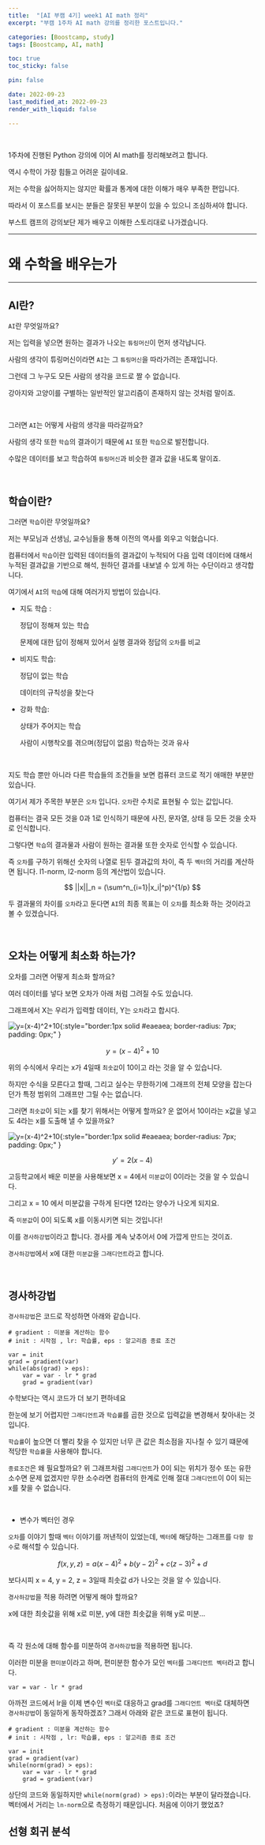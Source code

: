 ```yaml
---
title:  "[AI 부캠 4기] week1 AI math 정리"
excerpt: "부캠 1주차 AI math 강의를 정리한 포스트입니다."

categories: [Boostcamp, study]
tags: [Boostcamp, AI, math]

toc: true
toc_sticky: false

pin: false

date: 2022-09-23
last_modified_at: 2022-09-23
render_with_liquid: false

---
```


<br>

1주차에 진행된 Python 강의에 이어 AI math를 정리해보려고 합니다.

역시 수학이 가장 힘들고 어려운 길이네요.

저는 수학을 싫어하지는 않지만 확률과 통계에 대한 이해가 매우 부족한 편입니다.

따라서 이 포스트를 보시는 분들은 잘못된 부분이 있을 수 있으니 조심하셔야 합니다.

부스트 캠프의 강의보단 제가 배우고 이해한 스토리대로 나가겠습니다.

---

# 왜 수학을 배우는가

---

## AI란?

`AI`란 무엇일까요?

저는 입력을 넣으면 원하는 결과가 나오는 `튜링머신`이 먼저 생각납니다.

사람의 생각이 튜링머신이라면 `AI`는 그 `튜링머신`을 따라가려는 존재입니다.

그런데 그 누구도 모든 사람의 생각을 코드로 짤 수 없습니다.

강아지와 고양이를 구별하는 일반적인 알고리즘이 존재하지 않는 것처럼 말이죠.

<br>

그러면 `AI`는 어떻게 사람의 생각을 따라갈까요?

사람의 생각 또한 `학습`의 결과이기 때문에 `AI` 또한 `학습`으로 발전합니다.

수많은 데이터를 보고 학습하여 `튜링머신`과 비슷한 결과 값을 내도록 말이죠.

<br>

## 학습이란?

그러면 `학습`이란 무엇일까요?

저는 부모님과 선생님, 교수님들을 통해 이전의 역사를 외우고 익혔습니다.

컴퓨터에서 `학습`이란 입력된 데이터들의 결과값이 누적되어 다음 입력 데이터에 대해서 누적된 결과값을 기반으로 해석, 원하던 결과를 내보낼 수 있게 하는 수단이라고 생각합니다.

여기에서 `AI`의 `학습`에 대해 여러가지 방법이 있습니다.

- 지도 학습 : 

    정답이 정해져 있는 학습
    
    문제에 대한 답이 정해져 있어서 실행 결과와 정답의 `오차`를 비교

- 비지도 학습:

    정답이 없는 학습

    데이터의 규칙성을 찾는다

- 강화 학습:

    상태가 주어지는 학습

    사람이 시행착오를 겪으며(정답이 없음) 학습하는 것과 유사

<br>


지도 학습 뿐만 아니라 다른 학습들의 조건들을 보면 컴퓨터 코드로 적기 애매한 부분만 있습니다.

여기서 제가 주목한 부분은 `오차` 입니다. `오차`란 수치로 표현될 수 있는 값입니다.

컴퓨터는 결국 모든 것을 0과 1로 인식하기 때문에 사진, 문자열, 상태 등 모든 것을 숫자로 인식합니다.

그렇다면 `학습`의 결과물과 사람이 원하는 결과물 또한 숫자로 인식할 수 있습니다.

즉 `오차`를 구하기 위해선 숫자의 나열로 된두 결과값의 차이, 즉 두 `벡터`의 거리를 계산하면 됩니다. l1-norm, l2-norm 등의 계산법이 있습니다.

$$
||x||_n = (\sum^n_{i=1}|x_i|^p)^{1/p}
$$

두 결과물의 차이를 `오차`라고 둔다면 `AI`의 최종 목표는 이 `오차`를 최소화 하는 것이라고 볼 수 있겠습니다.

<br>

## 오차는 어떻게 최소화 하는가?

오차를 그러면 어떻게 최소화 할까요?

여러 데이터를 넣다 보면 오차가 아래 처럼 그려질 수도 있습니다.

그래프에서 X는 우리가 입력할 데이터, Y는 `오차`라고 합시다.

 ![y=(x-4)^2+10](week1/graph1.png){:style="border:1px solid #eaeaea; border-radius: 7px; padding: 0px;" }

$$
y = (x-4) ^ 2 + 10
$$

위의 수식에서 우리는 x가 4일때 `최솟값`이 10이고 라는 것을 알 수 있습니다.

하지만 수식을 모른다고 할때, 그리고 실수는 무한하기에 그래프의 전체 모양을 잡는다던가 특정 범위의 그래프만 그릴 수는 없습니다.

그러면 `최솟값`이 되는 x를 찾기 위해서는 어떻게 할까요? 운 없어서 10이라는 x값을 넣고도 4라는 x를 도출해 낼 수 있을까요?



 ![y=(x-4)^2+10](week1/graph2.png){:style="border:1px solid #eaeaea; border-radius: 7px; padding: 0px;" }

$$
y' = 2(x-4)
$$

고등학교에서 배운 미분을 사용해보면 x = 4에서 `미분값`이 0이라는 것을 알 수 있습니다.

그리고 x = 10 에서 미분값을 구하게 된다면 12라는 양수가 나오게 되지요.

즉 `미분값`이 0이 되도록 x를 이동시키면 되는 것입니다!

이를 `경사하강법`이라고 합니다. 경사를 계속 낮추어서 0에 가깝게 만드는 것이죠.

`경사하강법`에서 x에 대한 `미분값`을 `그래디언트`라고 합니다.

<br>

## 경사하강법

`경사하강법`은 코드로 작성하면 아래와 같습니다.

```code
# gradient : 미분을 계산하는 함수
# init : 시작점 , lr: 학습률, eps : 알고리즘 종료 조건

var = init
grad = gradient(var)
while(abs(grad) > eps):
    var = var - lr * grad
    grad = gradient(var)
```

수학보다는 역시 코드가 더 보기 편하네요

한눈에 보기 어렵지만 `그래디언트`과 `학습률`를 곱한 것으로 입력값을 변경해서 찾아내는 것입니다. 

`학습률`이 높으면 더 빨리 찾을 수 있지만 너무 큰 값은 최소점을 지나칠 수 있기 떄문에 적당한 `학습률`을 사용해야 합니다.

`종료조건`은 왜 필요할까요? 위 그래프처럼 `그래디언트`가 0이 되는 위치가 정수 또는 유한 소수면 문제 없겠지만 무한 소수라면 컴퓨터의 한계로 인해 절대 `그래디언트`이 0이 되는 x를 찾을 수 없습니다.

<br>

- 변수가 벡터인 경우

`오차`를 이야기 할때 `벡터` 이야기를 꺼낸적이 있었는데, `벡터`에 해당하는 그래프를 `다항 함수`로 해석할 수 있습니다.

$$
f(x, y, z) = a(x-4)^2 + b(y-2)^2 + c(z-3)^2 + d
$$

보다시피 x = 4, y = 2, z = 3일때 최솟값 d가 나오는 것을 알 수 있습니다.

`경사하강법`을 적용 하려면 어떻게 해야 할까요?

x에 대한 최솟값을 위해 x로 미분, y에 대한 최솟값을 위해 y로 미분...

<br>

즉 각 원소에 대해 함수를 미분하여 `경사하강법`을 적용하면 됩니다.

이러한 미분을 `편미분`이라고 하며, 편미분한 함수가 모인 `벡터`를 `그래디언트 벡터`라고 합니다.

```
var = var - lr * grad
```

아까전 코드에서 lr을 이제 변수인 `벡터`로 대응하고 grad를 `그래디언트 벡터`로 대체하면 `경사하강법`이 동일하게 동작하겠죠? 그래서 아래와 같은 코드로 표현이 됩니다.

```code
# gradient : 미분을 계산하는 함수
# init : 시작점 , lr: 학습률, eps : 알고리즘 종료 조건

var = init
grad = gradient(var)
while(norm(grad) > eps):
    var = var - lr * grad
    grad = gradient(var)
```

상단의 코드와 동일하지만 `while(norm(grad) > eps):`이라는 부분이 달라졌습니다. 벡터에서 거리는 `ln-norm`으로 측정하기 때문입니다. 처음에 이야기 했었죠?

## 선형 회귀 분석
